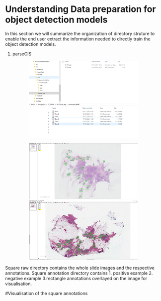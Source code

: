 # Understanding Data preparation for object detection models 

In this section we will summarize the organization of directory struture to enable the end user extract the information needed to directly train the object detection models.

1. parseCIS

<p align="center">
  <img src="training_material/tree_structure.png" width="350"/>
  <img src="training_material/tree_svs_demo.PNG" width="350"/>
</p>

<p align="center">
  <img src="training_material/train_square_demo.png" width="350"/>
  <img src="training_material/train_svs_demo.png" width="350"/>
</p>
 
                            
Square raw directory contains the whole slide images and the respective annotations.
Square annotation directory contains 
    1. positive example 
    2. negative example 
    3.rectangle annotations overlayed on the image for visualisation.

#Visualisation of the square annotations
